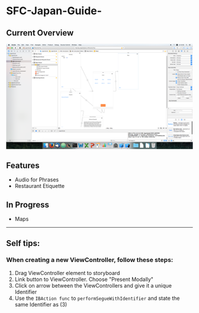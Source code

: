 # SFC-Japan-Guide-

## Current Overview
![Image](https://github.com/Isopach/SFC-Japan-Guide-/blob/master/Screen%20Shot%202016-11-30%20at%2012.32.55.png?raw=true)

## Features
- Audio for Phrases
- Restaurant Etiquette

## In Progress
- Maps

---

## Self tips:
### When creating a new ViewController, follow these steps:

1. Drag ViewController element to storyboard
2. Link button to ViewController. Choose "Present Modally"
3. Click on arrow between the ViewControllers and give it a unique Identifier
4. Use the ```IBAction func``` to ```performSegueWithIdentifier``` and state the same Identifier as (3)
